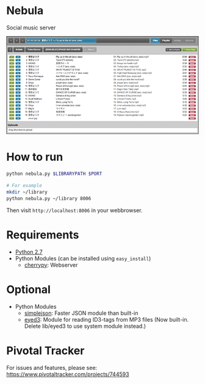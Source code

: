 Nebula
======

Social music server

![files](http://github.com/boukeversteegh/nebula/raw/master/docs/screenshots/files.png "Files view")

How to run
==========

```bash
python nebula.py $LIBRARYPATH $PORT
```
```bash
# For example
mkdir ~/library
python nebula.py ~/library 8006
```

Then visit `http://localhost:8006` in your webbrowser.

Requirements
============
* [Python 2.7](http://www.python.org/download/)
* Python Modules (can be installed using `easy_install`)
  * [cherrypy](http://download.cherrypy.org/cherrypy/3.2.2/): Webserver

Optional
========
* Python Modules
  * [simplejson](https://github.com/simplejson/simplejson): Faster JSON module than built-in
  * [eyed3](http://eyed3.nicfit.net/): Module for reading ID3-tags from MP3 files (Now built-in. Delete lib/eyed3 to use system module instead.)

Pivotal Tracker
===============

For issues and features, please see: https://www.pivotaltracker.com/projects/744593
